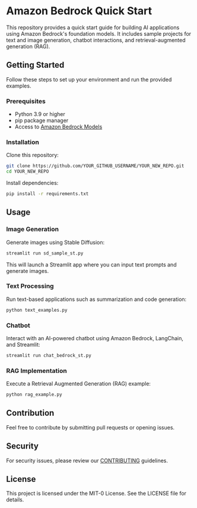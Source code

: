 # Amazon Bedrock Quick Start

This repository provides a quick start guide for building AI applications using Amazon Bedrock's foundation models. It includes sample projects for text and image generation, chatbot interactions, and retrieval-augmented generation (RAG).

## Getting Started

Follow these steps to set up your environment and run the provided examples.

### Prerequisites
- Python 3.9 or higher
- pip package manager
- Access to [Amazon Bedrock Models](https://us-east-1.console.aws.amazon.com/bedrock/home?region=us-east-1#/modelaccess)

### Installation

Clone this repository:

```bash
git clone https://github.com/YOUR_GITHUB_USERNAME/YOUR_NEW_REPO.git
cd YOUR_NEW_REPO
```

Install dependencies:

```bash
pip install -r requirements.txt
```

## Usage

### Image Generation

Generate images using Stable Diffusion:

```bash
streamlit run sd_sample_st.py
```

This will launch a Streamlit app where you can input text prompts and generate images.

### Text Processing

Run text-based applications such as summarization and code generation:

```bash
python text_examples.py
```

### Chatbot

Interact with an AI-powered chatbot using Amazon Bedrock, LangChain, and Streamlit:

```bash
streamlit run chat_bedrock_st.py
```

### RAG Implementation

Execute a Retrieval Augmented Generation (RAG) example:

```bash
python rag_example.py
```

## Contribution
Feel free to contribute by submitting pull requests or opening issues.

## Security
For security issues, please review our [CONTRIBUTING](CONTRIBUTING.md#security-issue-notifications) guidelines.

## License
This project is licensed under the MIT-0 License. See the LICENSE file for details.

